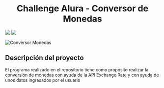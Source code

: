 <h1 align="center"> Challenge Alura - Conversor de Monedas </h1>
<img src = "https://img.shields.io/badge/status-completed-green">
<img src = "https://img.shields.io/badge/Author-Santiago%20Garcia-orange">

![Conversor Monedas](https://github.com/SantiGarciaA98/Challenge_ConversorMonedas/assets/91978459/93221e70-3b8c-4263-8a65-588954f41dde)

<h2> Descripción del proyecto </h2>
<p>El programa realizado en el repositorio tiene como propósito realizar la conversión de monedas con ayuda de la API Exchange Rate y con ayuda de unos datos ingresados por el usuario</p>

